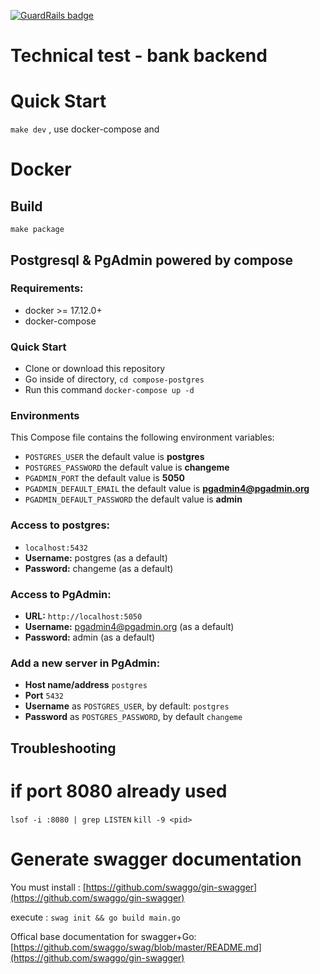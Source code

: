 [![GuardRails badge](https://api.guardrails.io/v2/badges/ileossa/go-bank-backend.svg?token=47c732401be09e2f2af23f20cf9bf691a7555b8eb37fa16adf349bfd1e10818e&provider=github)](https://dashboard.guardrails.io/gh/ileossa/95105)

# Technical test -  bank backend

# Quick Start

`make dev` , use docker-compose and



# Docker

## Build

`make package`


## Postgresql & PgAdmin powered by compose


### Requirements:
* docker >= 17.12.0+
* docker-compose

### Quick Start
* Clone or download this repository
* Go inside of directory,  `cd compose-postgres`
* Run this command `docker-compose up -d`


### Environments
This Compose file contains the following environment variables:

* `POSTGRES_USER` the default value is **postgres**
* `POSTGRES_PASSWORD` the default value is **changeme**
* `PGADMIN_PORT` the default value is **5050**
* `PGADMIN_DEFAULT_EMAIL` the default value is **pgadmin4@pgadmin.org**
* `PGADMIN_DEFAULT_PASSWORD` the default value is **admin**

### Access to postgres:
* `localhost:5432`
* **Username:** postgres (as a default)
* **Password:** changeme (as a default)

### Access to PgAdmin:
* **URL:** `http://localhost:5050`
* **Username:** pgadmin4@pgadmin.org (as a default)
* **Password:** admin (as a default)

### Add a new server in PgAdmin:
* **Host name/address** `postgres`
* **Port** `5432`
* **Username** as `POSTGRES_USER`, by default: `postgres`
* **Password** as `POSTGRES_PASSWORD`, by default `changeme`



## Troubleshooting

# if port 8080 already used

`lsof -i :8080 | grep LISTEN`
`kill -9 <pid>`

# Generate swagger documentation

You must install : [https://github.com/swaggo/gin-swagger](https://github.com/swaggo/gin-swagger)

execute : `swag init && go build main.go`

Offical base documentation for swagger+Go: [https://github.com/swaggo/swag/blob/master/README.md](https://github.com/swaggo/gin-swagger)

